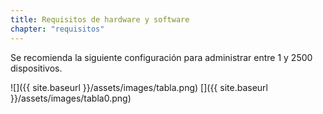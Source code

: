 ```yaml
---
title: Requisitos de hardware y software
chapter: "requisitos"
---
```


Se recomienda la siguiente configuración para administrar entre 1 y 2500 dispositivos.

![]({{ site.baseurl }}/assets/images/tabla.png)
[]({{ site.baseurl }}/assets/images/tabla0.png)
